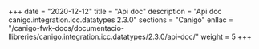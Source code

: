 +++
date        = "2020-12-12"
title       = "Api doc"
description = "Api doc canigo.integration.icc.datatypes 2.3.0"
sections    = "Canigó"
enllac		= "/canigo-fwk-docs/documentacio-llibreries/canigo.integration.icc.datatypes/2.3.0/api-doc/"
weight		= 5
+++
